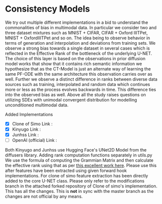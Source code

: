 # Consistency Models

We try out multiple different implementations in a bid to understand the commonalities of bias in multimodal data. In particular we consider two and three dataset mixtures such as MNIST + CIFAR,
CIFAR + Oxford IIITPet, MNIST + OxfordIIITPet and so on. The idea being to observe behavior in terms of generation and interpolation and deviations from training sets. 
We observe a strong bias towards a single dataset in several cases which is reflected in the Effective Rank of the bottleneck of the underlying U-NET. The choice of this
layer is based on the observations in prior diffusion model works that show that it contains rich semantic information we hypothesize that as the CT-Model is just
an alternate way of learning the same PF-ODE with the same architecture this observation carries over as well. Further we observe a distinct difference in ranks between
diverse data sources such as training, interpolated and random data which continues more or less as the process evolves backwards in time. This difference ties into the 
observed bias as well. Above all the study raises questions on utilizing SDEs with unimodal convergent distribution for modelling unconditioned multimodal data. 


Added Implementations
- [x] Clone of Simo Link : 
- [x] Kinyugo Link :
- [x] Junhss Link :
- [ ] OpenAI (official) Link : 

Both Kinyugo and Junhss use Hugging Face's UNet2D Model from the diffusers library. Adding rank computation functions separately in utils.py We use the formula of computing the Grammian Matrix and then calculate the effective rank using that as per [this excellent work here](https://minyoungg.github.io/overparam/resources/overparam-v3.pdf). Please use this after features have been extracted using given forward hook implementations. For clone of simo feature extraction has been directly added to the core U-NET class. Please only refer to the modifications branch in the attached forked repository of Clone of simo's implementation. This has all the changes. This is **not** in sync with the master branch as the changes are not official by any means.


